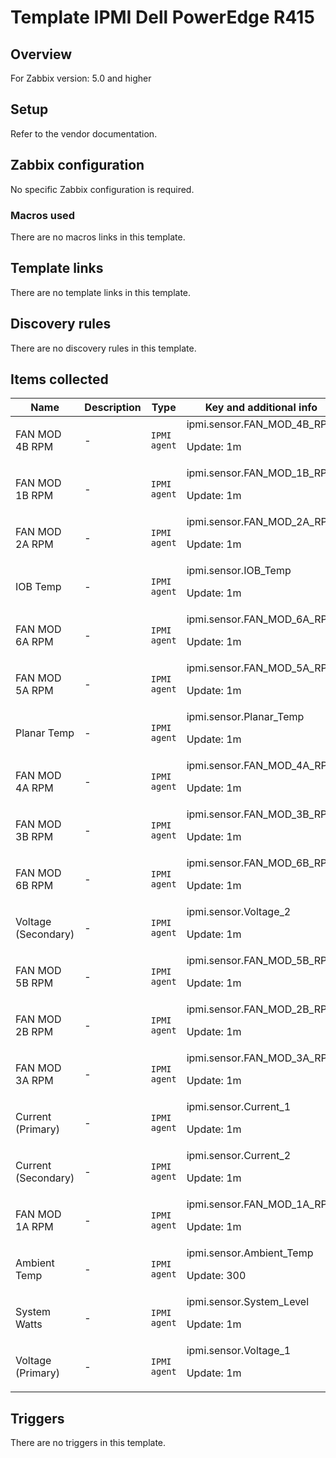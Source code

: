 # Template IPMI Dell PowerEdge R415

## Overview

For Zabbix version: 5.0 and higher

## Setup

Refer to the vendor documentation.

## Zabbix configuration

No specific Zabbix configuration is required.

### Macros used

There are no macros links in this template.

## Template links

There are no template links in this template.

## Discovery rules

There are no discovery rules in this template.

## Items collected

|Name|Description|Type|Key and additional info|
|----|-----------|----|----|
|FAN MOD 4B RPM|<p>-</p>|`IPMI agent`|ipmi.sensor.FAN_MOD_4B_RPM<p>Update: 1m</p>|
|FAN MOD 1B RPM|<p>-</p>|`IPMI agent`|ipmi.sensor.FAN_MOD_1B_RPM<p>Update: 1m</p>|
|FAN MOD 2A RPM|<p>-</p>|`IPMI agent`|ipmi.sensor.FAN_MOD_2A_RPM<p>Update: 1m</p>|
|IOB Temp|<p>-</p>|`IPMI agent`|ipmi.sensor.IOB_Temp<p>Update: 1m</p>|
|FAN MOD 6A RPM|<p>-</p>|`IPMI agent`|ipmi.sensor.FAN_MOD_6A_RPM<p>Update: 1m</p>|
|FAN MOD 5A RPM|<p>-</p>|`IPMI agent`|ipmi.sensor.FAN_MOD_5A_RPM<p>Update: 1m</p>|
|Planar Temp|<p>-</p>|`IPMI agent`|ipmi.sensor.Planar_Temp<p>Update: 1m</p>|
|FAN MOD 4A RPM|<p>-</p>|`IPMI agent`|ipmi.sensor.FAN_MOD_4A_RPM<p>Update: 1m</p>|
|FAN MOD 3B RPM|<p>-</p>|`IPMI agent`|ipmi.sensor.FAN_MOD_3B_RPM<p>Update: 1m</p>|
|FAN MOD 6B RPM|<p>-</p>|`IPMI agent`|ipmi.sensor.FAN_MOD_6B_RPM<p>Update: 1m</p>|
|Voltage (Secondary)|<p>-</p>|`IPMI agent`|ipmi.sensor.Voltage_2<p>Update: 1m</p>|
|FAN MOD 5B RPM|<p>-</p>|`IPMI agent`|ipmi.sensor.FAN_MOD_5B_RPM<p>Update: 1m</p>|
|FAN MOD 2B RPM|<p>-</p>|`IPMI agent`|ipmi.sensor.FAN_MOD_2B_RPM<p>Update: 1m</p>|
|FAN MOD 3A RPM|<p>-</p>|`IPMI agent`|ipmi.sensor.FAN_MOD_3A_RPM<p>Update: 1m</p>|
|Current (Primary)|<p>-</p>|`IPMI agent`|ipmi.sensor.Current_1<p>Update: 1m</p>|
|Current (Secondary)|<p>-</p>|`IPMI agent`|ipmi.sensor.Current_2<p>Update: 1m</p>|
|FAN MOD 1A RPM|<p>-</p>|`IPMI agent`|ipmi.sensor.FAN_MOD_1A_RPM<p>Update: 1m</p>|
|Ambient Temp|<p>-</p>|`IPMI agent`|ipmi.sensor.Ambient_Temp<p>Update: 300</p>|
|System Watts|<p>-</p>|`IPMI agent`|ipmi.sensor.System_Level<p>Update: 1m</p>|
|Voltage (Primary)|<p>-</p>|`IPMI agent`|ipmi.sensor.Voltage_1<p>Update: 1m</p>|
## Triggers

There are no triggers in this template.

